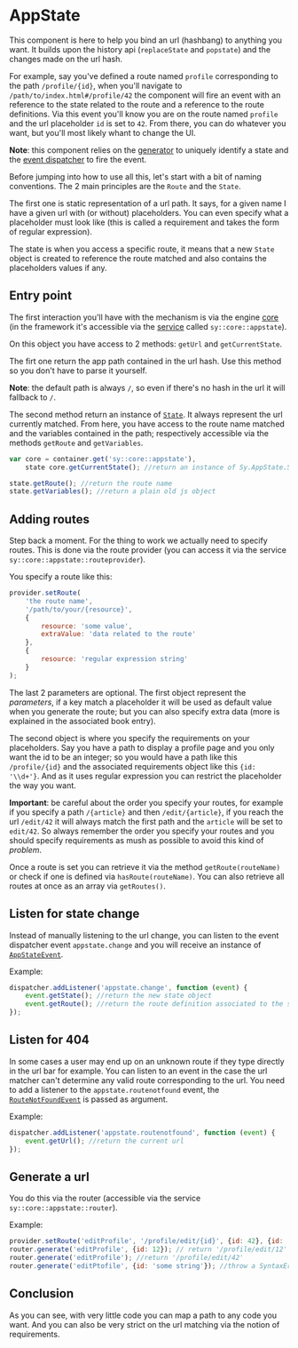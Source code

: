 # AppState

This component is here to help you bind an url (hashbang) to anything you want. It builds upon the history api (`replaceState` and `popstate`) and the changes made on the url hash.

For example, say you've defined a route named `profile` corresponding to the path `/profile/{id}`, when you'll navigate to `/path/to/index.html#/profile/42` the component will fire an event with an reference to the state related to the route and a reference to the route definitions. Via this event you'll know you are on the route named `profile` and the url placeholder `id` is set to `42`. From there, you can do whatever you want, but you'll most likely whant to change the UI.

**Note**: this component relies on the [generator](../src/Lib/Generator/UUID.js) to uniquely identify a state and the [event dispatcher](EventDispatcher.md) to fire the event.

Before jumping into how to use all this, let's start with a bit of naming conventions. The 2 main principles are the `Route` and the `State`.

The first one is static representation of a url path. It says, for a given name I have a given url with (or without) placeholders. You can even specify what a placeholder must look like (this is called a requirement and takes the form of regular expression).

The state is when you access a specific route, it means that a new `State` object is created to reference the route matched and also contains the placeholders values if any.

## Entry point

The first interaction you'll have with the mechanism is via the engine [core](../src/AppState/Core.js) (in the framework it's accessible via the [service](Service-container.md) called `sy::core::appstate`).

On this object you have access to 2 methods: `getUrl` and `getCurrentState`.

The firt one return the app path contained in the url hash. Use this method so you don't have to parse it yourself.

**Note**: the default path is always `/`, so even if there's no hash in the url it will fallback to `/`.

The second method return an instance of [`State`](../src/AppState/State.js). It always represent the url currently matched. From here, you have access to the route name matched and the variables contained in the path; respectively accessible via the methods `getRoute` and `getVariables`.

```js
var core = container.get('sy::core::appstate'),
    state core.getCurrentState(); //return an instance of Sy.AppState.State

state.getRoute(); //return the route name
state.getVariables(); //return a plain old js object
```

## Adding routes

Step back a moment. For the thing to work we actually need to specify routes. This is done via the route provider (you can access it via the service `sy::core::appstate::routeprovider`).

You specify a route like this:
```js
provider.setRoute(
    'the route name',
    '/path/to/your/{resource}',
    {
        resource: 'some value',
        extraValue: 'data related to the route'
    },
    {
        resource: 'regular expression string'
    }
);
```
The last 2 parameters are optional. The first object represent the *parameters*, if a key match a placeholder it will be used as default value when you generate the route; but you can also specify extra data (more is explained in the associated book entry).

The second object is where you specify the requirements on your placeholders. Say you have a path to display a profile page and you only want the id to be an integer; so you would have a path like this `/profile/{id}` and the associated requirements object like this `{id: '\\d+'}`. And as it uses regular expression you can restrict the placeholder the way you want.

**Important**: be careful about the order you specify your routes, for example if you specify a path `/{article}` and then `/edit/{article}`, if you reach the url `/edit/42` it will always match the first path and the `article` will be set to `edit/42`. So always remember the order you specify your routes and you should specify requirements as mush as possible to avoid this kind of *problem*.

Once a route is set you can retrieve it via the method `getRoute(routeName)` or check if one is defined via `hasRoute(routeName)`. You can also retrieve all routes at once as an array via `getRoutes()`.

## Listen for state change

Instead of manually listening to the url change, you can listen to the event dispatcher event `appstate.change` and you will receive an instance of [`AppStateEvent`](../src/AppState/AppStateEvent.js).

Example:
```js
dispatcher.addListener('appstate.change', function (event) {
    event.getState(); //return the new state object
    event.getRoute(); //return the route definition associated to the state
});
```

## Listen for 404

In some cases a user may end up on an unknown route if they type directly in the url bar for example. You can listen to an event in the case the url matcher can't determine any valid route corresponding to the url. You need to add a listener to the `appstate.routenotfound` event, the [`RouteNotFoundEvent`](../src/AppState/RouteNotFoundEvent.js) is passed as argument.

Example:
```js
dispatcher.addListener('appstate.routenotfound', function (event) {
    event.getUrl(); //return the current url
});
```

## Generate a url

You do this via the router (accessible via the service `sy::core::appstate::router`).

Example:
```js
provider.setRoute('editProfile', '/profile/edit/{id}', {id: 42}, {id: '\\d+'});
router.generate('editProfile', {id: 12}); // return '/profile/edit/12'
router.generate('editProfile'); //return '/profile/edit/42'
router.generate('editPtofile', {id: 'some string'}); //throw a SyntaxError as id doesn't fulfill its requirement
```

## Conclusion

As you can see, with very little code you can map a path to any code you want. And you can also be very strict on the url matching via the notion of requirements.
